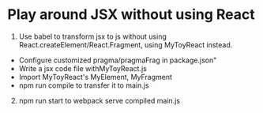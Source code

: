 # Play around JSX without using React
1. Use babel to transform jsx to js without using React.createElement/React.Fragment, using MyToyReact instead.
- Configure customized pragma/pragmaFrag in package.json"
- Write a jsx code file withMyToyReact.js
- Import MyToyReact's MyElement, MyFragment
- npm run compile to transfer it to main.js
2. npm run start to webpack serve compiled main.js